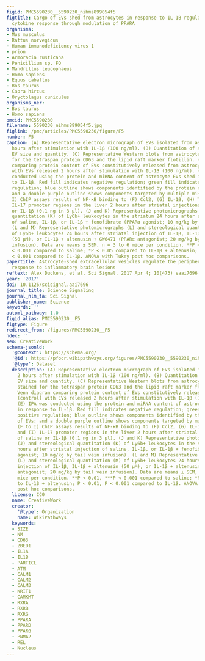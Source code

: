 ```yaml
---
figid: PMC5590230__5590230_nihms899054f5
figtitle: Cargo of EVs shed from astrocytes in response to IL-1B regulates the liver
  cytokine response through modulation of PPARA
organisms:
- Mus musculus
- Rattus norvegicus
- Human immunodeficiency virus 1
- prion
- Armoracia rusticana
- Penicillium sp. FO
- Mandrillus leucophaeus
- Homo sapiens
- Equus caballus
- Bos taurus
- Capra hircus
- Oryctolagus cuniculus
organisms_ner:
- Bos taurus
- Homo sapiens
pmcid: PMC5590230
filename: 5590230_nihms899054f5.jpg
figlink: /pmc/articles/PMC5590230/figure/F5
number: F5
caption: (A) Representative electron micrograph of EVs isolated from astrocytes 2
  hours after stimulation with IL-1β (100 ng/ml). (B) Quantitation of astrocyte-shed
  EV size and quantity. (C) Representative Western blots from astrocyte-shed EVs stained
  for the tetraspan protein CD63 and the lipid raft marker flotillin. (D) Venn diagram
  comparing protein content of EVs constitutively released from astrocytes (control)
  with EVs released 2 hours after stimulation with IL-1β (100 ng/ml). (E) IPA was
  conducted using the protein and miRNA content of astrocyte EVs shed in response
  to IL-1β. Red fill indicates negative regulation; green fill indicates positive
  regulation; blue outline shows components identified by the protein content of EVs;
  and a double purple outline shows components targeted by multiple miRNAs. (F to
  I) ChIP assays results of NF-κB binding to (F) Ccl2, (G) IL-1β, (H) TNFα, and (I)
  IL-17 promoter regions in the liver 2 hours after striatal injections of saline
  or IL-1β (0.1 ng in 3 µl). (J and K) Representative photomicrographs (J) and stereological
  quantitation (K) of Ly6b+ leukocytes in the striatum 24 hours after striatal injection
  of saline, IL-1β, or IL-1β + fenofibrate (PPARα agonist; 10 mg/kg by tail vein infusion).
  (L and M) Representative photomicrographs (L) and stereological quantitation (M)
  of Ly6b+ leukocytes 24 hours after striatal injection of IL-1β, IL-1β + altenusin
  (50 µM), or IL-1β + altenusin + GW6471 (PPARα antagonist; 20 mg/kg by tail vein
  infusion). Data are means ± SEM, n = 3 to 6 mice per condition. **P < 0.01, ***P
  < 0.001 compared to saline; *P < 0.05 compared to IL-1β + altenusin; P < 0.01, P
  < 0.001 compared to IL-1β. ANOVA with Tukey post hoc comparisons.
papertitle: Astrocyte-shed extracellular vesicles regulate the peripheral leukocyte
  response to inflammatory brain lesions
reftext: Alex Duckens, et al. Sci Signal. 2017 Apr 4; 10(473) eaai7696.
year: '2017'
doi: 10.1126/scisignal.aai7696
journal_title: Science Signaling
journal_nlm_ta: Sci Signal
publisher_name: Science
keywords: ''
automl_pathway: 1.0
figid_alias: PMC5590230__F5
figtype: Figure
redirect_from: /figures/PMC5590230__F5
ndex: ''
seo: CreativeWork
schema-jsonld:
  '@context': https://schema.org/
  '@id': https://pfocr.wikipathways.org/figures/PMC5590230__5590230_nihms899054f5.html
  '@type': Dataset
  description: (A) Representative electron micrograph of EVs isolated from astrocytes
    2 hours after stimulation with IL-1β (100 ng/ml). (B) Quantitation of astrocyte-shed
    EV size and quantity. (C) Representative Western blots from astrocyte-shed EVs
    stained for the tetraspan protein CD63 and the lipid raft marker flotillin. (D)
    Venn diagram comparing protein content of EVs constitutively released from astrocytes
    (control) with EVs released 2 hours after stimulation with IL-1β (100 ng/ml).
    (E) IPA was conducted using the protein and miRNA content of astrocyte EVs shed
    in response to IL-1β. Red fill indicates negative regulation; green fill indicates
    positive regulation; blue outline shows components identified by the protein content
    of EVs; and a double purple outline shows components targeted by multiple miRNAs.
    (F to I) ChIP assays results of NF-κB binding to (F) Ccl2, (G) IL-1β, (H) TNFα,
    and (I) IL-17 promoter regions in the liver 2 hours after striatal injections
    of saline or IL-1β (0.1 ng in 3 µl). (J and K) Representative photomicrographs
    (J) and stereological quantitation (K) of Ly6b+ leukocytes in the striatum 24
    hours after striatal injection of saline, IL-1β, or IL-1β + fenofibrate (PPARα
    agonist; 10 mg/kg by tail vein infusion). (L and M) Representative photomicrographs
    (L) and stereological quantitation (M) of Ly6b+ leukocytes 24 hours after striatal
    injection of IL-1β, IL-1β + altenusin (50 µM), or IL-1β + altenusin + GW6471 (PPARα
    antagonist; 20 mg/kg by tail vein infusion). Data are means ± SEM, n = 3 to 6
    mice per condition. **P < 0.01, ***P < 0.001 compared to saline; *P < 0.05 compared
    to IL-1β + altenusin; P < 0.01, P < 0.001 compared to IL-1β. ANOVA with Tukey
    post hoc comparisons.
  license: CC0
  name: CreativeWork
  creator:
    '@type': Organization
    name: WikiPathways
  keywords:
  - SIZE
  - NM
  - CD63
  - ZBED1
  - IL1A
  - IL1B
  - PARTICL
  - ATM
  - CALM1
  - CALM2
  - CALM3
  - KRIT1
  - CAMKMT
  - RXRA
  - RXRB
  - RXRG
  - PPARA
  - PPARD
  - PPARG
  - PNMA2
  - REL
  - Nucleus
---
```

